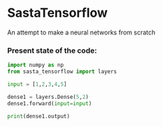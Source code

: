 # SastaTensorflow
An attempt to make a neural networks from scratch

### Present state of the code:
```python
import numpy as np
from sasta_tensorflow import layers

input = [1,2,3,4,5]

dense1 = layers.Dense(5,2)
dense1.forward(input=input)

print(dense1.output)
```
